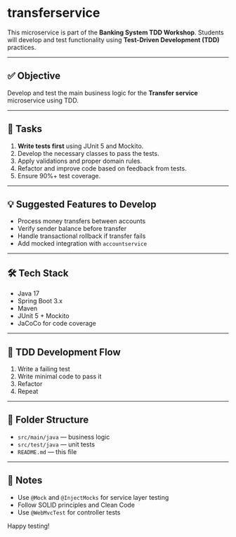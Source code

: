 
# transferservice

This microservice is part of the **Banking System TDD Workshop**. Students will develop and test functionality using **Test-Driven Development (TDD)** practices.

---

## ✅ Objective

Develop and test the main business logic for the **Transfer service** microservice using TDD.

---

## 🧪 Tasks

1. **Write tests first** using JUnit 5 and Mockito.
2. Develop the necessary classes to pass the tests.
3. Apply validations and proper domain rules.
4. Refactor and improve code based on feedback from tests.
5. Ensure 90%+ test coverage.

---

## 💡 Suggested Features to Develop

- Process money transfers between accounts
- Verify sender balance before transfer
- Handle transactional rollback if transfer fails
- Add mocked integration with `accountservice`

---

## 🛠 Tech Stack

- Java 17
- Spring Boot 3.x
- Maven
- JUnit 5 + Mockito
- JaCoCo for code coverage

---

## 🧵 TDD Development Flow

1. Write a failing test
2. Write minimal code to pass it
3. Refactor
4. Repeat

---

## 📂 Folder Structure

- `src/main/java` — business logic
- `src/test/java` — unit tests
- `README.md` — this file

---

## 📌 Notes

- Use `@Mock` and `@InjectMocks` for service layer testing
- Follow SOLID principles and Clean Code
- Use `@WebMvcTest` for controller tests

Happy testing!
